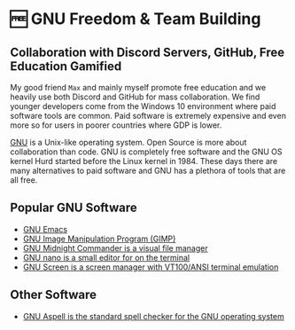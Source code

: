 # 🆓 GNU Freedom & Team Building

## Collaboration with Discord Servers, GitHub, Free Education Gamified

My good friend `Max` and mainly myself promote free education and we heavily use
both Discord and GitHub for mass collaboration. We find younger developers come
from the Windows 10 environment where paid software tools are common. Paid
software is extremely expensive and even more so for users in poorer countries
where GDP is lower.

[GNU](https://www.gnu.org/) is a Unix-like operating system. Open Source is more
about collaboration than code. GNU is completely free software and the GNU OS
kernel Hurd started before the Linux kernel in 1984. These days there are many
alternatives to paid software and GNU has a plethora of tools that are all free.

## Popular GNU Software

- [GNU Emacs](https://www.gnu.org/software/emacs/)
- [GNU Image Manipulation Program (GIMP)](https://www.gimp.org/)
- [GNU Midnight Commander is a visual file manager](https://midnight-commander.org/)
- [GNU nano is a small editor for on the terminal](https://www.nano-editor.org/)
- [GNU Screen is a screen manager with VT100/ANSI terminal emulation](https://www.gnu.org/software/screen/)

## Other Software

- [GNU Aspell is the standard spell checker for the GNU operating system](http://aspell.net/)
